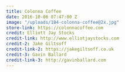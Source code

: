 ```yaml
---
title: Colonna Coffee
date: 2016-10-06 07:47:00 Z
image: "/uploads/184-colonna-coffee@2x.jpg"
store-link: https://colonnacoffee.com
credit: Elliott Jay Stocks
credit-link: http://www.elliotjaystocks.com
credit-2: Jake Giltsoff
credit-link-2: https://jakegiltsoff.co.uk
credit-3: Gavin Ballard
credit-link-3: http://gavinballard.com
---
```


